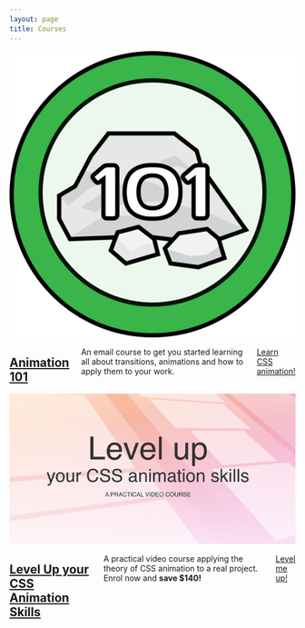 ```yaml
---
layout: page
title: Courses
---
```

<div class="row">
  <article class="course">
    <div class="course-image two columns">
      <a href="/courses/animation-101/"><img src="/images/courses/animation_101/badge.svg" alt="CSS Animation 101"></a>
    </div>
    <div class="course-details four columns">
      <h2><a href="/courses/animation-101/">Animation 101</a></h2>
      <p>An email course to get you started learning all about transitions, animations and how to apply them to your work.</p>
      <p class="button"><a href="/courses/animation-101/">Learn CSS animation!</a></p>
    </div>
  </article>
  <article class="course">
    <div class="course-image two columns">
      <a href="http://courses.cssanimation.rocks/p/level-up"><img src="/images/courses/levelup/cover2.png" alt="Level Up your CSS Animation Skills"></a>
    </div>
    <div class="course-details four columns">
      <h2><a href="http://courses.cssanimation.rocks/p/level-up">Level Up your CSS Animation Skills</a></h2>
      <p>A practical video course applying the theory of CSS animation to a real project. Enrol now and <strong>save $140!</strong></p>
      <p class="button"><a href="http://courses.cssanimation.rocks/p/level-up">Level me up!</a></p>
    </div>
  </article>
</div>